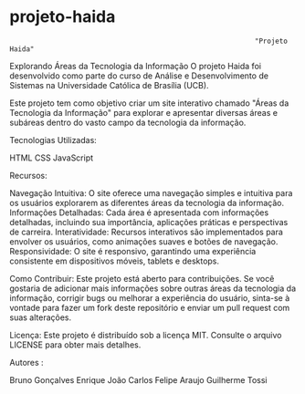 # projeto-haida

                                                                "Projeto Haida" 
  
  Explorando Áreas da Tecnologia da Informação  O projeto Haida foi desenvolvido como parte do curso de Análise e Desenvolvimento de Sistemas na Universidade Católica de Brasília (UCB).
  
  Este projeto tem como objetivo criar um site interativo chamado "Áreas da Tecnologia da Informação" para explorar e apresentar diversas áreas e subáreas dentro do vasto campo da tecnologia da informação.  
 
  Tecnologias Utilizadas: 
  
  HTML 
  CSS 
  JavaScript
  
  Recursos:  
  
Navegação Intuitiva: O site oferece uma navegação simples e intuitiva para os usuários explorarem as diferentes áreas da tecnologia da informação.
Informações Detalhadas: Cada área é apresentada com informações detalhadas, incluindo sua importância, aplicações práticas e perspectivas de carreira. 
Interatividade: Recursos interativos são implementados para envolver os usuários, como animações suaves e botões de navegação.
Responsividade: O site é responsivo, garantindo uma experiência consistente em dispositivos móveis, tablets e desktops. 

Como Contribuir: 
Este projeto está aberto para contribuições. Se você gostaria de adicionar mais informações sobre outras áreas da tecnologia da informação, corrigir bugs ou melhorar a experiência do usuário, sinta-se à vontade para fazer um fork deste repositório e enviar um pull request com suas alterações.

Licença:  Este projeto é distribuído sob a licença MIT. Consulte o arquivo LICENSE para obter mais detalhes.

Autores :

Bruno Gonçalves
Enrique 
João Carlos
Felipe Araujo
Guilherme Tossi
